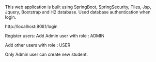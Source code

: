 This web application is built using SpringBoot, SpringSecurity, Tiles, Jsp, Jquery, Bootstrap and H2 database.
Used database authentication when login.

http://localhost:8081/login

Register users:
Add Admin user with role : ADMIN

Add other users with role : USER

Only Admin user can create new student.

